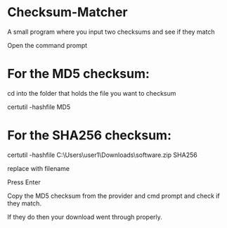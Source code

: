 # Checksum-Matcher
A small program where you input two checksums and see if they match


Open the command prompt



# For the MD5 checksum:

cd into the folder that holds the file you want to checksum

certutil -hashfile <file> MD5

# For the SHA256 checksum:

certutil -hashfile C:\Users\user1\Downloads\software.zip SHA256


replace <file> with filename

Press Enter


Copy the MD5 checksum from the provider and cmd prompt and check if they match.

If they do then your download went through properly.
